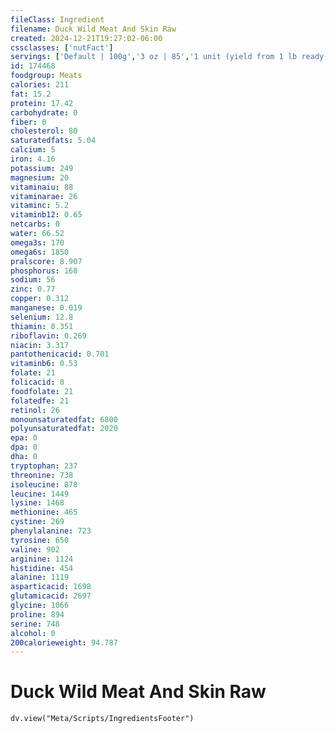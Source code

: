 ```yaml
---
fileClass: Ingredient
filename: Duck Wild Meat And Skin Raw
created: 2024-12-21T19:27:02-06:00
cssclasses: ['nutFact']
servings: ['Default | 100g','3 oz | 85','1 unit (yield from 1 lb ready-to-cook duck) | 239','1/2 duck | 270']
id: 174468
foodgroup: Meats
calories: 211
fat: 15.2
protein: 17.42
carbohydrate: 0
fiber: 0
cholesterol: 80
saturatedfats: 5.04
calcium: 5
iron: 4.16
potassium: 249
magnesium: 20
vitaminaiu: 88
vitaminarae: 26
vitaminc: 5.2
vitaminb12: 0.65
netcarbs: 0
water: 66.52
omega3s: 170
omega6s: 1850
pralscore: 8.907
phosphorus: 168
sodium: 56
zinc: 0.77
copper: 0.312
manganese: 0.019
selenium: 12.8
thiamin: 0.351
riboflavin: 0.269
niacin: 3.317
pantothenicacid: 0.701
vitaminb6: 0.53
folate: 21
folicacid: 0
foodfolate: 21
folatedfe: 21
retinol: 26
monounsaturatedfat: 6800
polyunsaturatedfat: 2020
epa: 0
dpa: 0
dha: 0
tryptophan: 237
threonine: 738
isoleucine: 878
leucine: 1449
lysine: 1468
methionine: 465
cystine: 269
phenylalanine: 723
tyrosine: 650
valine: 902
arginine: 1124
histidine: 454
alanine: 1119
asparticacid: 1698
glutamicacid: 2697
glycine: 1066
proline: 894
serine: 748
alcohol: 0
200calorieweight: 94.787
---
```


# Duck Wild Meat And Skin Raw

```dataviewjs
dv.view("Meta/Scripts/IngredientsFooter")
```